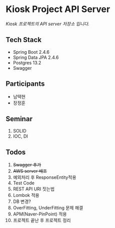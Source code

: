 # Kiosk Project API Server
*Kiosk 프로젝트의 API server 저장소 입니다.*

## Tech Stack
* Spring Boot 2.4.6
* Spring Data JPA 2.4.6
* Postgres 13.2
* Swagger

## Participants
* 남택현
* 장정훈

## Seminar
1. SOLID
2. IOC, DI

## Todos
1. ~~Swagger 추가~~
2. ~~AWS server 배포~~
3. 예외처리 후 ResponseEntity적용
4. Test Code
5. REST API URI 짓는법
6. Lombok 적용
7. DB 변경?
8. OverFitting, UnderFitting 문제 해결
9. APM(Naver-PinPoint) 적용
10. 프로젝트 끝난 후 프로젝트 정리

